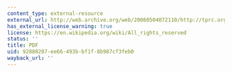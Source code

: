 ```yaml
---
content_type: external-resource
external_url: http://web.archive.org/web/20060504072110/http://tprc.org/papers/2002/95/LayeredTelecomPolicy.pdf
has_external_license_warning: true
license: https://en.wikipedia.org/wiki/All_rights_reserved
status: ''
title: PDF
uid: 92880207-ee66-493b-bf1f-8b987cf3feb0
wayback_url: ''
---
```

